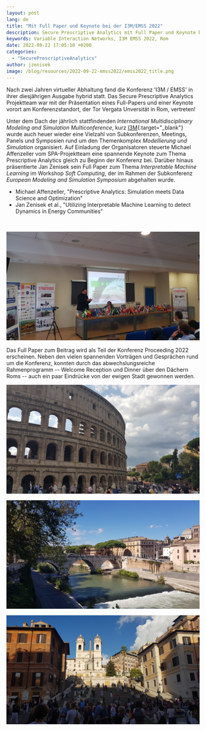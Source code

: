 ```yaml
---
layout: post
lang: de
title: "Mit Full Paper und Keynote bei der I3M/EMSS 2022"
description: Secure Prescriptive Analytics mit Full Paper und Keynote bei der I3M/EMSS 2022.
keywords: Variable Interaction Networks, I3M EMSS 2022, Rom
date: 2022-09-22 17:05:10 +0200
categories:
  - "SecurePrescriptiveAnalytics"
author: jzenisek
image: /blog/resources/2022-09-22-emss2022/emss2022_title.png
---
```


Nach zwei Jahren virtueller Abhaltung fand die Konferenz 'I3M / EMSS' in ihrer diesjährigen Ausgabe hybrid statt. Das Secure Prescriptive Analytics Projektteam war mit der Präsentation eines Full-Papers und einer Keynote vorort am Konferenzstandort, der Tor Vergata Unversität in Rom, vertreten!

<!--more-->
Unter dem Dach der jährlich stattfindenden *International Multidisciplinary Modeling and Simulation Multiconference*, kurz [I3M][i3m]{:target="_blank"} wurde auch heuer wieder eine Vielzahl von Subkonferenzen, Meetings, Panels und Symposien rund um den Themenkomplex *Modellierung und Simulation* organisiert. Auf Einladung der Organisatoren steuerte Michael Affenzeller vom SPA-Projektteam eine spannende Keynote zum Thema Prescriptive Analytics gleich zu Beginn der Konferenz bei. Darüber hinaus präsentierte Jan Zenisek sein Full Paper zum Thema *Interpretable Machine Learning* im Workshop *Soft Computing*, der im Rahmen der Subkonferenz *European Modeling and Simulation Symposium* abgehalten wurde.

- Michael Affenzeller, "Prescriptive Analytics: Simulation meets Data Science and Optimization"
- Jan Zenisek et al., "Utilizing Interpretable Machine Learning to detect Dynamics in Energy Communities"


<br/>
<!-- ![Presentation1](/blog/resources/2022-03-01-eurocast2022/eurocast2022-0.jpg) -->

![Presentation](/blog/resources/2022-09-22-emss2022/emss2022_1.jpg)

Das Full Paper zum Beitrag wird als Teil der Konferenz Proceeding 2022 erscheinen. Neben den vielen spannenden Vorträgen und Gesprächen rund um die Konferenz, konnten durch das abwechslungsreiche Rahmenprogramm -- Welcome Reception und Dinner über den Dächern Roms -- auch ein paar Eindrücke von der ewigen Stadt gewonnen werden.

![Rome Picture 2](/blog/resources/2022-09-22-emss2022/emss2022_2.jpg)

![Rome Picture 3](/blog/resources/2022-09-22-emss2022/emss2022_3.jpg)

![Rome Picture 4](/blog/resources/2022-09-22-emss2022/emss2022_4.jpg)

[i3m]: https://www.msc-les.org/i3m2022/